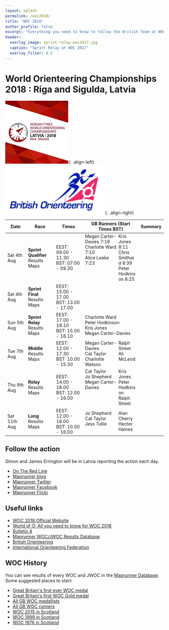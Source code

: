 ```yaml
---
layout: splash
permalink: /woc2018/
title: "WOC 2018"
author_profile: false
excerpt: "Everything you need to know to follow the British Team at WOC 2018."
header:
  overlay_image: sprint-relay-woc2017.jpg
  caption: "Sprint Relay at WOC 2017"
  overlay_filter: 0.5
---
```

# World Orienteering Championships 2018 : Riga and Sigulda, Latvia

![WOC 2018 logo](/images/woc2018/woc2018logo.jpg){: .align-left}
![BOF logo](/images/woc2017/BOFlogo.png){: .align-right}

| Date | Race | Times | GB Runners (Start Times BST) | Summary |
|------|------|-------|------------------------------|---------|
| Sat 4th Aug | **Sprint Qualifier**<br>Results<br>Maps | EEST: 09.00 - 11.30<br> BST: 07:00 - 09.30 | <span style="float:left;width:65%;">Megan Carter-Davies 7:18<br>Charlotte Ward 7:10<br>Alice Leake 7:23</span><span style="float:right;width:35%;">Kris Jones 8:11<br>Chris Smithard 8:39<br>Peter Hodkinson 8:25</span> |  |
| Sat 4th Aug  | **Sprint Final**<br>Results<br>Maps | EEST: 15.00 - 17.00<br> BST: 13.00 - 17.00  |  |  |
| Sun 5th Aug  | **Sprint Relay**<br>Results<br>Maps | EEST: 17.00 - 18.10<br> BST: 15.00 - 16.10 | Charlotte Ward<br>Peter Hodkinson<br>Kris Jones<br>Megan Carter-Davies  |  |
| Tue 7th Aug  | **Middle**<br>Results<br> Maps| EEST: 12.00 - 17.30<br> BST: 10.00 - 15.30  | <span style="float:left;width:65%;">Megan Carter-Davies<br>Cat Taylor<br>Charlotte Watson</span><span style="float:right;width:35%;">Ralph Street<br>Ali McLeod</span> |  |
| Thu 9th Aug  | **Relay**<br>Results<br>Maps | EEST: 14.00 - 18.00<br> BST: 12.00 - 16.00 | <span style="float:left;width:65%;">Cat Taylor<br>Jo Shepherd<br>Megan Carter-Davies</span><span style="float:right;width:35%;">Kris Jones<br>Peter Hodkinson<br>Ralph Street</span> | |
| Sat 11th Aug  | **Long**<br>Results<br>Maps | EEST: 12.00 - 18.00<br> BST: 10.00 - 16.00 | <span style="float:left;width:65%;">Jo Shepherd<br>Cat Taylor<br>Jess Tullie</span><span style="float:right;width:35%;">Alan Cherry<br>Hector Haines</span> |  |

## Follow the action

Simon and James Errington will be in Latvia reporting the action each day.

* [On The Red Line](https://www.ontheredline.org.uk/)
* [Maprunner blog](https://maprunner.blogspot.co.uk/)
* [Maprunner Twitter](https://twitter.com/MaprunnerGB)
* [Maprunner Facebook](https://www.facebook.com/Maprunner.co.uk/)
* [Maprunner Flickr](https://www.flickr.com/photos/maprunner/collections/72157682904102883/)

## Useful links

* [WOC 2018 Official Website](https://www.woc2018.lv/)
* [World of O: All you need to know for WOC 2018](http://news.worldofo.com/2018/08/02/woc-2018-all-you-need-to-know/)
* [Bulletin 4](https://www.woc2018.lv/docs/Bulletin4_woc2018.pdf)
* [Maprunner WOC/JWOC Results Database](https://www.maprunner.co.uk/wocdb)
* [British Orienteering](https://www.britishorienteering.org.uk/)
* [International Orienteering Federation](http://orienteering.org/)

## WOC History

You can see results of every WOC and JWOC in the [Maprunner Database](https://www.maprunner.co.uk/wocdb/). Some suggested places to start:

* [Great Britain's first ever WOC medal](https://www.maprunner.co.uk/wocdb/woc/1993/women/long)
* [Great Britain's first WOC Gold medal](https://www.maprunner.co.uk/wocdb/woc/1999/women/short)
* [All GB WOC medallists](https://www.maprunner.co.uk/wocdb/medals/gbr/woc/all/all)
* [All GB WOC runners](https://www.maprunner.co.uk/wocdb/runners/person/gbr)
* [WOC 2015 in Scotland](https://www.maprunner.co.uk/wocdb/woc/2015/men/long)
* [WOC 1999 in Scotland](https://www.maprunner.co.uk/wocdb/woc/1999/men/long)
* [WOC 1976 in Scotland](https://www.maprunner.co.uk/wocdb/woc/1976/men/long)